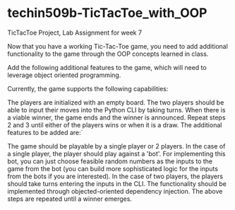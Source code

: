 # techin509b-TicTacToe_with_OOP
TicTacToe Project, Lab Assignment for week 7

Now that you have a working Tic-Tac-Toe game, you need to add additional functionality to the game through the OOP concepts learned in class. 

Add the following additional features to the game, which will need to leverage object oriented programming.

Currently, the game supports the following capabilities:

The players are initialized with an empty board. 
The two players should be able to input their moves into the Python CLI by taking turns.
When there is a viable winner, the game ends and the winner is announced. 
Repeat steps 2 and 3 until either of the players wins or when it is a draw.
The additional features to be added are:`

The game should be playable by a single player or 2 players. 
In the case of a single player, the player should play against a 'bot'. For implementing this bot, you can just choose feasible random numbers as the inputs to the game from the bot (you can build more sophisticated logic for the inputs from the bots if you are interested). 
In the case of two players, the players should take turns entering the inputs in the CLI. 
The functionality should be implemented through objected-oriented dependency injection.
The above steps are repeated until a winner emerges. 

